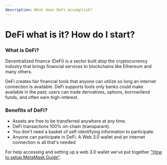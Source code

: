 ```yaml
---
description: What does DeFi accomplish?
---
```


# DeFi what is it? How do I start?

### What is DeFi?

Decentralized finance (DeFi) is a sector built atop the cryptocurrency industry that brings financial services to blockchains like Ethereum and many others.

DeFi creates fair financial tools that anyone can utilize so long an internet connection is available. DeFi supports tools only banks could make available in the past; users can trade derivatives, options, borrow/lend funds, and often earn high-interest.

### Benefits of DeFi?

* Assets are free to be transferred anywhere at any time.
* DeFi transactions 100% on-chain (transparant).
* You don’t need a basket of self-identifying information to participate.
* Anyone can participate in DeFi. A Web 3.0 wallet and an internet connection is all that's needed

For help accessing and setting up a web 3.0 wallet we've put together ["How to setup MetaMask Guide"](https://blog.kwenta.io/installing-metamask/).
